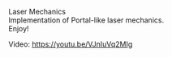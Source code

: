 Laser Mechanics  
Implementation of Portal-like laser mechanics.  
Enjoy!  

Video: https://youtu.be/VJnIuVq2MIg